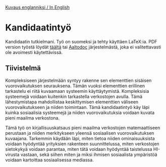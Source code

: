 [Kuvaus englanniksi / In English](README.md)

# Kandidaatintyö

Kandidaatin tutkielmani. Työ on suomeksi ja tehty käyttäen LaTeX:ia.  PDF version työstä löydät [täältä](Galkin_Ossi_2016.pdf) tai [Aaltodoc](http://urn.fi/URN:NBN:fi:aalto-201606212745) järjestelmästä, joka ei valitettavasti ole avoimesti käytettävissä.

## Tiivistelmä

Kompleksiseen järjestelmään syntyy rakenne sen elementtien sisäisen vuorovaikutuksen seurauksena. Tämän vuoksi elementtien erillinen tarkastelu ei riitä kuvaamaan systeemin käyttäytymistä. Kompleksisia systeemejä voidaan kuitenkin tarkastella verkostojen avulla. Tämä lähestymistapa mahdollistaa keskittymisen elementtien väliseen vuorovaikutukseen ja niiden toimintaan. Tämä kandidaatintyö käy läpi kuinka sosiaalisia systeemejä ja niiden vuorovaikutuksia voidaan kuvata pieni maailma verkostona.

Tämä työ on kirjallisuuskatsaus pieni maailma verkostojen matemaattiseen perustaan ja niiden merkitykseen yleensä sosiaalisen vuorovaikutuksen kuvaajana. Tarkemmin käydään läpi, miten tietoa niiden ominaisuuksista voidaan hyödyntää yrityksien rakenteen suunnittelussa, miten verkostojen sietokykyä voidaan parantaa, miten tätä voidaan hyödyntää taistelussa HI-virusta vastaan, sekä siihen miten ja miksi ihmisen sosiaalista ympäristöä voidaan kartoittaa sosiaalisessa mediassa.  
